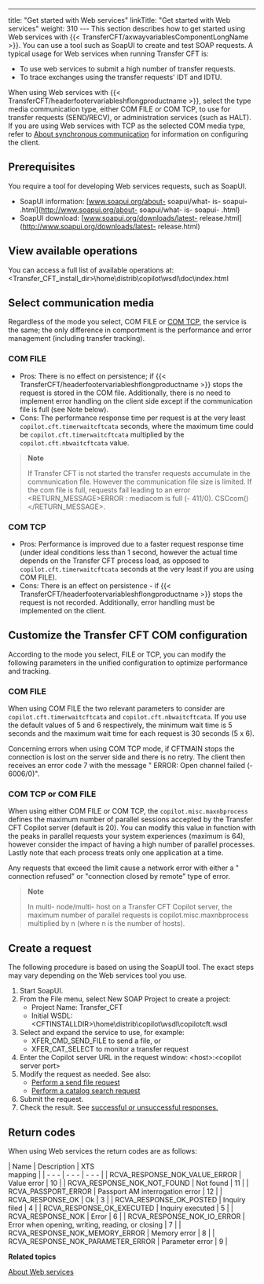 ---
title: "Get started with Web services"
linkTitle: "Get started with Web services"
weight: 310
--- This section describes how to get started using Web services with {{< TransferCFT/axwayvariablesComponentLongName  >}}. You can use a tool such as SoapUI to create and test SOAP requests. A typical usage for Web services when running Transfer CFT is:

- To use web services to submit a high number of transfer requests.
- To trace exchanges using the transfer requests' IDT and IDTU.

When using Web services with {{< TransferCFT/headerfootervariableshflongproductname  >}}, select the type media communication type, either COM FILE or COM TCP, to use for transfer requests (SEND/RECV), or administration services (such as HALT). If you are using Web services with TCP as the selected COM media type, refer to [About synchronous communication](../../../synch_comm_tcpip_intro) for information on configuring the client.

## Prerequisites

You require a tool for developing Web services requests, such as SoapUI.

- SoapUI information: [www.soapui.org/about- soapui/what- is- soapui- .html](http://www.soapui.org/about- soapui/what- is- soapui- .html)
- SoapUI download: [www.soapui.org/downloads/latest- release.html](http://www.soapui.org/downloads/latest- release.html)

## View available operations

You can access a full list of available operations at: &lt;Transfer_CFT_install_dir>\\home\\distrib\\copilot\\wsdl\\doc\\index.html

## Select communication media

Regardless of the mode you select, COM FILE or [COM TCP](../../../synch_comm_tcpip_intro), the service is the same; the only difference in comportment is the performance and error management (including transfer tracking).

### COM FILE

- Pros: There is no effect on persistence; if {{< TransferCFT/headerfootervariableshflongproductname >}} stops the request is stored in the COM file. Additionally, there is no need to implement error handling on the client side except if the communication file is full (see Note below).
- Cons: The performance response time per request is at the very least `copilot.cft.timerwaitcftcata` seconds, where the maximum time could be `copilot.cft.timerwaitcftcata` multiplied by the `copilot.cft.nbwaitcftcata` value.

> **Note**
>
> If Transfer CFT is not started the transfer requests accumulate in the communication file. However the communication file size is limited. If the com file is full, requests fail leading to an error &lt;RETURN_MESSAGE>ERROR : mediacom is full (- 411/0). CSCcom()&lt;/RETURN_MESSAGE>.

### COM TCP

- Pros: Performance is improved due to a faster request response time (under ideal conditions less than 1 second, however the actual time depends on the Transfer CFT process load, as opposed to `copilot.cft.timerwaitcftcata` seconds at the very least if you are using COM FILE).
- Cons: There is an effect on persistence - if {{< TransferCFT/headerfootervariableshflongproductname >}} stops the request is not recorded. Additionally, error handling must be implemented on the client.

## Customize the Transfer CFT COM configuration

According to the mode you select, FILE or TCP, you can modify the following parameters in the unified configuration to optimize performance and tracking.

### COM FILE

When using COM FILE the two relevant parameters to consider are `copilot.cft.timerwaitcftcata` and `copilot.cft.nbwaitcftcata`. If you use the default values of 5 and 6 respectively, the minimum wait time is 5 seconds and the maximum wait time for each request is 30 seconds (5 x 6).

Concerning errors when using COM TCP mode, if CFTMAIN stops the connection is lost on the server side and there is no retry. The client then receives an error code 7 with the message " ERROR: Open channel failed (- 6006/0)".

### COM TCP or COM FILE

When using either COM FILE or COM TCP, the `copilot.misc.maxnbprocess` defines the maximum number of parallel sessions accepted by the Transfer CFT Copilot server (default is 20). You can modify this value in function with the peaks in parallel requests your system experiences (maximum is 64), however consider the impact of having a high number of parallel processes. Lastly note that each process treats only one application at a time.

Any requests that exceed the limit cause a network error with either a " connection refused" or "connection closed by remote" type of error.

> **Note**
>
> In multi- node/multi- host on a Transfer CFT Copilot server, the maximum number of parallel requests is copilot.misc.maxnbprocess multiplied by n (where n is the number of hosts).

## Create a request

The following procedure is based on using the SoapUI tool. The exact steps may vary depending on the Web services tool you use.

1. Start SoapUI.
1. From the File menu, select New SOAP Project to create a project:
    - Project Name: Transfer_CFT
    - Initial WSDL: &lt;CFTINSTALLDIR>\\home\\distrib\\copilot\\wsdl\\copilotcft.wsdl
1. Select and expand the service to use, for example:
    - XFER_CMD_SEND_FILE to send a file, or
    - XFER_CAT_SELECT to monitor a transfer request
1. Enter the Copilot server URL in the request window: &lt;host>:&lt;copilot server port>
1. Modify the request as needed. See also:
    - [Perform a send file request](../example_send_request)
    - [Perform a catalog search request](../example_search_catalog)
1. Submit the request.
1. Check the result. See [successful or unsuccessful responses.](../example_send_request)

## Return codes

When using Web services the return codes are as follows:

| Name  | Description  | XTS <br/> mapping |
| - - - | - - - | - - - |
| RCVA_RESPONSE_NOK_VALUE_ERROR  | Value error  | 10  |
| RCVA_RESPONSE_NOK_NOT_FOUND  | Not found  | 11  |
| RCVA_PASSPORT_ERROR  | Passport AM interrogation error  | 12  |
| RCVA_RESPONSE_OK  | Ok  | 3  |
| RCVA_RESPONSE_OK_POSTED  | Inquiry filed  | 4  |
| RCVA_RESPONSE_OK_EXECUTED  | Inquiry executed  | 5  |
| RCVA_RESPONSE_NOK  | Error  | 6  |
| RCVA_RESPONSE_NOK_IO_ERROR  | Error when opening, writing, reading, or closing  | 7  |
| RCVA_RESPONSE_NOK_MEMORY_ERROR  | Memory error  | 8  |
| RCVA_RESPONSE_NOK_PARAMETER_ERROR  | Parameter error  | 9  |

****Related topics****

[About Web services](../../../../cft_intro_install/about_this_document_ibmi/using_apis/about_web_services)

